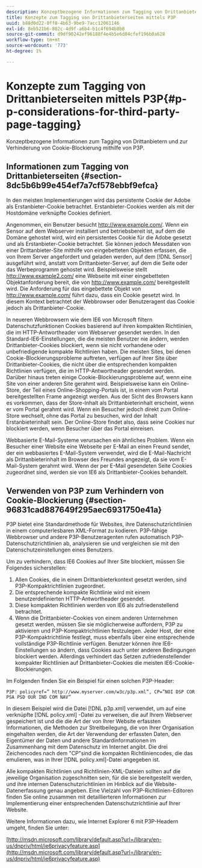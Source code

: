 ```yaml
---
description: Konzeptbezogene Informationen zum Tagging von Drittanbietern und zur Verhinderung von Cookie-Blockierung mithilfe von P3P.
title: Konzepte zum Tagging von Drittanbieterseiten mittels P3P
uuid: b88d0d22-0ff8-4b63-9be9-7acc12061146
exl-id: 8eb521b6-802c-4d9f-a6b4-b1c4f694b8b8
source-git-commit: d9df90242ef96188f4e4b5e6d04cfef196b0a628
workflow-type: tm+mt
source-wordcount: '773'
ht-degree: 1%

---
```


# Konzepte zum Tagging von Drittanbieterseiten mittels P3P{#p-p-considerations-for-third-party-page-tagging}

Konzeptbezogene Informationen zum Tagging von Drittanbietern und zur Verhinderung von Cookie-Blockierung mithilfe von P3P.

## Informationen zum Tagging von Drittanbieterseiten {#section-8dc5b6b99e454ef7a7cf578ebbf9efca}

In den meisten Implementierungen wird das persistente Cookie der Adobe als Erstanbieter-Cookie betrachtet. Erstanbieter-Cookies werden als mit der Hostdomäne verknüpfte Cookies definiert.

Angenommen, ein Benutzer besucht http://www.example.com/. Wenn ein Sensor auf dem Webserver installiert und betriebsbereit ist, auf dem die Domäne gehostet wird, wird ein persistentes Cookie für die Adobe gesetzt und als Erstanbieter-Cookie betrachtet. Sie können jedoch Messdaten von einer Drittanbieter-Site mithilfe von eingebetteten Objekten erfassen, die von Ihrem Server angefordert und geladen werden, auf dem [!DNL Sensor] ausgeführt wird, anstatt vom Drittanbieter-Server, auf dem die Seite oder das Werbeprogramm gehostet wird. Beispielsweise stellt http://www.example2.com/ eine Webseite mit einer eingebetteten Objektanforderung bereit, die von http://www.example.com/ bereitgestellt wird. Die Anforderung für das eingebettete Objekt von http://www.example.com/ führt dazu, dass ein Cookie gesetzt wird. In diesem Kontext betrachtet der Webbrowser oder Benutzeragent das Cookie jedoch als Drittanbieter-Cookie.

In neueren Webbrowsern wie dem IE6 von Microsoft filtern Datenschutzfunktionen Cookies basierend auf ihren kompakten Richtlinien, die im HTTP-Antwortheader vom Webserver gesendet werden. In den Standard-IE6-Einstellungen, die die meisten Benutzer nie ändern, werden Drittanbieter-Cookies blockiert, wenn sie nicht vorhandene oder unbefriedigende kompakte Richtlinien haben. Die meisten Sites, bei denen Cookie-Blockierungsprobleme auftreten, verfügen auf ihrer Site über Drittanbieter-Cookies, die nicht über die entsprechenden kompakten Richtlinien verfügen, die im HTTP-Antwortheader gesendet werden. Darüber hinaus treten einige Cookie-Blockierungsprobleme auf, wenn eine Site von einer anderen Site gerahmt wird. Beispielsweise kann ein Online-Store, der Teil eines Online-Shopping-Portals ist, in einem vom Portal bereitgestellten Frame angezeigt werden. Aus der Sicht des Browsers kann es vorkommen, dass der Store-Inhalt als Drittanbieterinhalt erscheint, wenn er vom Portal gerahmt wird. Wenn ein Besucher jedoch direkt zum Online-Store wechselt, ohne das Portal zu besuchen, wird der Inhalt Erstanbieterinhalt sein. Der Online-Store findet also, dass seine Cookies nur blockiert werden, wenn Besucher über das Portal einreisen.

Webbasierte E-Mail-Systeme verursachen ein ähnliches Problem. Wenn ein Besucher einer Website eine Webseite per E-Mail an einen Freund sendet, der ein webbasiertes E-Mail-System verwendet, wird die E-Mail-Nachricht als Drittanbieterinhalt im Browser des Freundes angezeigt, da sie vom E-Mail-System gerahmt wird. Wenn der per E-Mail gesendeten Seite Cookies zugeordnet sind, werden sie von IE6 als Drittanbieter-Cookies behandelt.

## Verwenden von P3P zum Verhindern von Cookie-Blockierung {#section-96831cad887649f295aec6931750e41a}

P3P bietet eine Standardmethode für Websites, ihre Datenschutzrichtlinien in einem computerlesbaren XML-Format zu kodieren. P3P-fähige Webbrowser und andere P3P-Benutzeragenten rufen automatisch P3P-Datenschutzrichtlinien ab, analysieren sie und vergleichen sie mit den Datenschutzeinstellungen eines Benutzers.

Um zu verhindern, dass IE6 Cookies auf Ihrer Site blockiert, müssen Sie Folgendes sicherstellen:

1. Allen Cookies, die in einem Drittanbieterkontext gesetzt werden, sind P3P-Kompaktrichtlinien zugeordnet.
1. Die entsprechende kompakte Richtlinie wird mit einem benutzerdefinierten HTTP-Antwortheader gesendet.
1. Diese kompakten Richtlinien werden von IE6 als zufriedenstellend betrachtet.
1. Wenn die Drittanbieter-Cookies von einem anderen Unternehmen gesetzt werden, müssen Sie sie möglicherweise auffordern, P3P zu aktivieren und P3P-Kompaktrichtlinien festzulegen. Jeder Host, der eine P3P-Kompaktrichtlinie festlegt, muss ebenfalls über eine entsprechende vollständige P3P-Richtlinie verfügen. Benutzer können ihre IE6-Einstellungen so ändern, dass Cookies auch unter anderen Bedingungen blockiert werden. Allerdings verhindert das Setzen zufriedenstellender kompakter Richtlinien auf Drittanbieter-Cookies die meisten IE6-Cookie-Blockierungen.

Im Folgenden finden Sie ein Beispiel für einen solchen P3P-Header:

```
P3P: policyref=” http://www.myserver.com/w3c/p3p.xml”, CP=”NOI DSP COR PSA PSD OUR IND COM NAV”
```

In diesem Beispiel wird die Datei [!DNL p3p.xml] verwendet, um auf eine verknüpfte [!DNL policy.xml] -Datei zu verweisen, die auf Ihrem Webserver gespeichert ist und die die Art der von Ihrer Website erfassten Informationen, die Methoden zur Streitbeilegung, die von Ihrer Organisation eingehalten werden, die Art der Verwendung der erfassten Daten, den Eigentümer der Daten und andere Standardinformationen im Zusammenhang mit dem Datenschutz im Internet angibt. Die drei Zeichencodes nach dem &quot;CP&quot;sind die kompakten Richtliniencodes, die das emulieren, was in Ihrer [!DNL policy.xml]-Datei angegeben ist.

Alle kompakten Richtlinien und Richtlinien-XML-Dateien sollten auf die jeweilige Organisation zugeschnitten sein, für die sie bereitgestellt werden, und ihre internen Datenschutzrichtlinien im Hinblick auf die Website-Datenerfassung genau angeben. Eine Vielzahl von P3P-Richtlinien-Editoren finden Sie online zusammen mit detaillierteren Informationen zur Implementierung einer entsprechenden Datenschutzrichtlinie auf Ihrer Website.

Weitere Informationen dazu, wie Internet Explorer 6 mit P3P-Headern umgeht, finden Sie unter:

[http://msdn.microsoft.com/library/default.asp?url=/library/en-us/dnpriv/html/ie6privacyfeature.asp](http://msdn.microsoft.com/library/default.asp?url=/library/en-us/dnpriv/html/ie6privacyfeature.asp)
